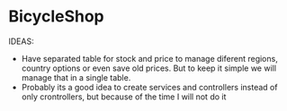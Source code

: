 # BicycleShop
 
IDEAS: 
- Have separated table for stock and price to manage diferent regions, country options or even save old prices. But to keep it simple we will manage that in a single table.
- Probably its a good idea to create services and controllers instead of only crontrollers, but because of the time I will not do it 
